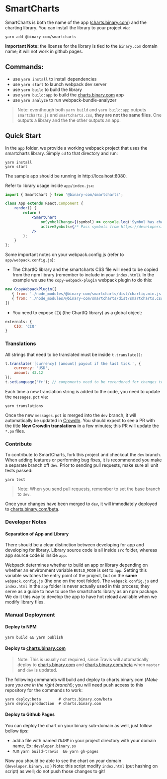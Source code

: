 # SmartCharts

SmartCharts is both the name of the app ([charts.binary.com](https://charts.binary.com/)) and the charting library. You can install the library to your project via:

    yarn add @binary-com/smartcharts

**Important Note:** the license for the library is tied to the `binary.com` domain name; it will not work in github pages.

## Commands:
- use `yarn install` to install dependencies
- use `yarn start` to launch webpack dev server
- use `yarn build` to build the library
- use `yarn build:app` to build the [charts.binary.com](https://charts.binary.com/) app
- use `yarn analyze` to run webpack-bundle-analyzer

> Note: eventhough both `yarn build` and `yarn build:app` outputs `smartcharts.js` and `smartcharts.css`, **they are not the same files**. One outputs a library and the the other outputs an app.

## Quick Start

In the `app` folder, we provide a working webpack project that uses the smartcharts library. Simply `cd` to that directory and run:

    yarn install
    yarn start

The sample app should be running in http://localhost:8080. 

Refer to library usage inside `app/index.jsx`:

```jsx
import { SmartChart } from '@binary-com/smartcharts';

class App extends React.Component {
    render() {
        return (
            <SmartChart
                onSymbolChange={(symbol) => console.log('Symbol has changed to:', symbol)}
                activeSymbols={/* Pass symbols from https://developers.binary.com/api/#active_symbols */}
            />
        );
    }
};
```

Some important notes on your webpack.config.js (refer to `app/webpack.config.js`):

 - The ChartIQ library and the smartcharts CSS file will need to be copied from the npm library (remember to include in your `index.html`). In the example we use the `copy-webpack-plugin` webpack plugin to do this:
 
 ```js
new CopyWebpackPlugin([
    { from: './node_modules/@binary-com/smartcharts/dist/chartiq.min.js' },
    { from: './node_modules/@binary-com/smartcharts/dist/smartcharts.css' },
])
```

 - You need to expose `CIQ` (the ChartIQ library) as a global object:
 
```js
externals: {
    CIQ: 'CIQ'
}
```

### Translations

All strings that need to be translated must be inside `t.translate()`:

```js
t.translate('[currency] [amount] payout if the last tick.', { 
    currency: 'USD',
    amount: 43.12
});
t.setLanguage('fr'); // components need to be rerendered for changes to take affect
```

Each time a new translation string is added to the code, you need to update the `messages.pot` via:

    yarn translations

Once the new `messages.pot` is merged into the `dev` branch, it will automatically be updated in [CrowdIn](https://crowdin.com/project/smartcharts/settings#files). You should expect to see a PR with the title **New Crowdin translations**
 in a few minutes; this PR will update the `*.po` files.
 
### Contribute

To contribute to SmartCharts, fork this project and checkout the `dev` branch. When adding features or performing bug fixes, it is recommended you make a separate branch off `dev`. Prior to sending pull requests, make sure all unit tests passed:

    yarn test

> Note: When you send pull requests, remember to set the base branch to `dev`.

Once your changes have been merged to `dev`, it will immediately deployed to [charts.binary.com/beta](https://charts.binary.com/beta/). 

### Developer Notes

#### Separation of App and Library

There should be a clear distinction between developing for app and developing for library. Library source code is all inside `src` folder, whereas app source code is inside `app`.

Webpack determines whether to build an app or library depending on whether an environment variable `BUILD_MODE` is set to `app`. Setting this variable switches the entry point of the project, but on the **same** `webpack.config.js` (the one on the root folder). The `webpack.config.js` and `index.html` in the `app` folder is never actually used in this process; they serve as a guide to how to use the smartcharts library as an npm package. We do it this way to develop the app to have hot reload available when we modify library files.



### Manual Deployment

#### Deploy to NPM

    yarn build && yarn publish

#### Deploy to [charts.binary.com](https://charts.binary.com/)

> Note: This is usually not required, since Travis will automatically deploy to [charts.binary.com](https://charts.binary.com/) and [charts.binary.com/beta](https://charts.binary.com/beta/) when `master` and `dev` is updated.

The following commands will build and deploy to charts.binary.com (*Make sure you are in the right branch!*); you will need push access to this repository for the commands to work:

    yarn deploy:beta        # charts.binary.com/beta
    yarn deploy:production  # charts.binary.com



#### Deploy to Github Pages
You can deploy the chart on your binary sub-domain as well, just follow bellow tips:

-  add a file with named `CNAME`  in your project directory with your domain name, Ex: `developer.binary.sx`
- run `yarn build-travis  && yarn gh-pages`

Now you should be able to see the chart on your domain (`developer.binary.sx` )
Note: this script modify `index.html` (put hashing on script) as well; do not push those changes to git!
